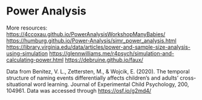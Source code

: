 # Power Analysis

More resources:
https://4ccoxau.github.io/PowerAnalysisWorkshopManyBabies/
https://humburg.github.io/Power-Analysis/simr_power_analysis.html
https://library.virginia.edu/data/articles/power-and-sample-size-analysis-using-simulation
https://glennwilliams.me/r4psych/simulation-and-calculating-power.html
https://debruine.github.io/faux/


Data from Benitez, V. L., Zettersten, M., & Wojcik, E. (2020). The temporal structure of naming events differentially affects children’s and adults’ cross-situational word learning. Journal of Experimental Child Psychology, 200, 104961. Data was accessed through https://osf.io/g2md4/
